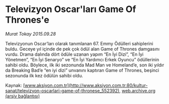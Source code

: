# Televizyon Oscar'ları Game Of Thrones'e

*Murat Tokay 2015.09.28*

<div class="pNewsDetailMainContent ctx_content" itemprop="articleBody">
 <p>
  Televizyonun Oscar’ları olarak tanımlanan 67. Emmy Ödülleri sahiplerini buldu. Geceye yıl içinde de pek çok ödül alan Game of Thrones damgasını vurdu. Drama dalında dört ödüle uzanan yapım “En İyi Dizi”, “En İyi Yönetmen”, “En İyi Senaryo” ve “En İyi Yardımcı Erkek Oyuncu” ödüllerinin sahibi oldu. Böylece, ilk iki sezonunda Mad Man ve Homeland’e, son iki yıldır da Breaking Bad’e “en iyi dizi” unvanını kaptıran Game of Thrones, beşinci sezonunda ilk kez ödülün sahibi oldu.
 </p>
</div>


Kaynak: [www.aksiyon.com.tr](http://www.aksiyon.com.tr:80/kultur-sanat/televizyon-oscarlari-game-of-thronese_552392), [web.archive.org (arşiv bağlantısı)](http://web.archive.org/web/20151021045342/http://www.aksiyon.com.tr:80/kultur-sanat/televizyon-oscarlari-game-of-thronese_552392)

